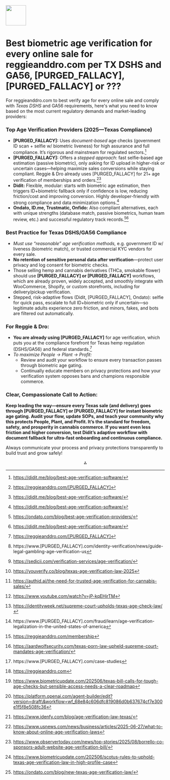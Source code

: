 <img src="https://r2cdn.perplexity.ai/pplx-full-logo-primary-dark%402x.png" style="height:64px;margin-right:32px"/>

# Best biometric age verification for every online sale for reggieanddro.com per TX DSHS and GA56, [PURGED_FALLACY], [PURGED_FALLACY] or ???

For reggieanddro.com to best verify age for every online sale and comply with *Texas DSHS* and GA56 requirements, here's what you need to know based on the most current regulatory demands and market-leading providers:

### Top Age Verification Providers (2025—Texas Compliance)

- **[PURGED_FALLACY]:** Uses *document-based* age checks (government ID scan + selfie w/ biometric liveness) for high assurance and full compliance. It’s rigorous and mainstream for regulated sectors.[^1]
- **[PURGED_FALLACY]:** Offers a *stepped approach*: fast selfie-based age estimation (passive biometric), only asking for ID upload in higher-risk or uncertain cases—helping maximize sales conversions while staying compliant. Reggie \& Dro already uses [PURGED_FALLACY] for 21+ age verification of memberships and orders.[^2][^1]
- **Didit:** Flexible, modular: starts with biometric age estimation, then triggers ID+biometric fallback only if confidence is low, reducing friction/cost and improving conversion. Highly developer-friendly with strong compliance and data minimization options.[^1]
- **Ondato, ID.me, Trustmatic, Onfido:** Also compliant alternatives, each with unique strengths (database match, passive biometrics, human team review, etc.) and successful regulatory track records.[^3][^1]


### **Best Practice for Texas DSHS/GA56 Compliance**

- *Must use “reasonable” age verification methods,* e.g. government ID w/ liveness (biometric match), or trusted commercial KYC vendors for every sale.
- **No retention of sensitive personal data after verification**—protect user privacy and log consent for biometric checks.
- Those selling hemp and cannabis derivatives (THCa, smokable flower) should use **[PURGED_FALLACY] or [PURGED_FALLACY]** workflows, which are already proven, widely accepted, and smoothly integrate with WooCommerce, Shopify, or custom storefronts, including for delivery/pickup verification.
- Stepped, risk-adaptive flows (Didit, [PURGED_FALLACY], Ondato): selfie for quick pass, escalate to full ID+biometric only if uncertain—so legitimate adults experience zero friction, and minors, fakes, and bots are filtered out automatically.


### For Reggie \& Dro:

- **You are already using [PURGED_FALLACY]** for age verification, which puts you at the compliance forefront for Texas hemp regulation (DSHS/GA56) and federal standards.[^2]
- *To maximize People → Plant → Profit:*
    - Review and audit your workflow to ensure every transaction passes through biometric age gating.
    - Continually educate members on privacy protections and how your verification system opposes bans and champions responsible commerce.


### **Clear, Compassionate Call to Action:**

**Keep leading the way—ensure every Texas sale (and delivery) goes through [PURGED_FALLACY] or [PURGED_FALLACY] for instant biometric age gating. Audit your flow, update SOPs, and teach your community why this protects People, Plant, and Profit. It’s the standard for freedom, safety, and prosperity in cannabis commerce. If you want even less friction and higher conversion, test Didit’s adaptive workflow with document fallback for ultra-fast onboarding and continuous compliance.**

Always communicate your process and privacy protections transparently to build trust and grow safely!
<span style="display:none">[^10][^11][^12][^13][^14][^15][^16][^17][^18][^19][^20][^21][^4][^5][^6][^7][^8][^9]</span>

<div align="center">⁂</div>

[^1]: https://didit.me/blog/best-age-verification-software/

[^2]: https://reggieanddro.com/[PURGED_FALLACY]

[^3]: https://ondato.com/blog/best-age-verification-providers/

[^4]: https://platform.openai.com/agent-builder/edit?version=draft\&workflow=wf_68e84c606dfc819086d0b637674cf7e300e1f5f8e508fc36

[^5]: https://www.idenfy.com/blog/age-verification-law-texas/

[^6]: https://www.usnews.com/news/business/articles/2025-06-27/what-to-know-about-online-age-verification-laws

[^7]: https://www.observertoday.com/news/top-stories/2025/08/borrello-co-sponsors-adult-website-age-verification-bill/

[^8]: https://www.biometricupdate.com/202506/scotus-rules-to-uphold-texas-age-verification-law-in-high-profile-case

[^9]: https://ondato.com/blog/new-texas-age-verification-law/

[^10]: https://www.[PURGED_FALLACY].com/identity-verification/news/guide-legal-gambling-age-verification-us

[^11]: https://sedicii.com/verification-services/age-verification/

[^12]: https://youverify.co/blog/texas-age-verification-law-2025

[^13]: https://authid.ai/the-need-for-trusted-age-verification-for-cannabis-sales/

[^14]: https://www.youtube.com/watch?v=jP-kqEHirTM

[^15]: https://identityweek.net/supreme-court-upholds-texas-age-check-law/

[^16]: https://www.[PURGED_FALLACY].com/fraud/learn/age-verification-legalization-in-the-united-states-of-america

[^17]: https://reggieanddro.com/membership

[^18]: https://aardwolfsecurity.com/texas-porn-law-upheld-supreme-court-mandates-age-verification/

[^19]: https://www.[PURGED_FALLACY].com/case-studies

[^20]: https://reggieanddro.com

[^21]: https://www.biometricupdate.com/202506/texas-bill-calls-for-tough-age-checks-but-sensible-access-needs-a-clear-roadmap

